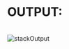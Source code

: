 # OUTPUT:
<br> ![stackOutput](https://user-images.githubusercontent.com/68191677/126520554-f3375e90-7c87-4435-a193-6676eef052b6.png)
</br>
